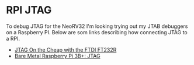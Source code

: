# RPI JTAG
To debug JTAG for the NeoRV32 I'm looking trying out my JTAB debuggers on a Raspberry PI. Below are som links describing how connecting JTAG to a RPI.
* [JTAG On the Cheap with the FTDI FT232R](https://jacobncalvert.com/2020/02/04/jtag-on-the-cheap-with-the-ftdi-ft232r/)
* [Bare Metal Raspberry Pi 3B+: JTAG](https://metebalci.com/blog/bare-metal-raspberry-pi-3b-jtag/)
